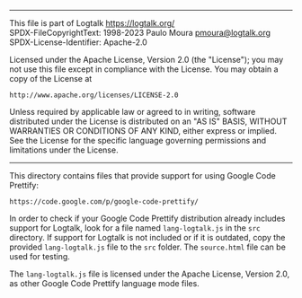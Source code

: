 ________________________________________________________________________

This file is part of Logtalk <https://logtalk.org/>  
SPDX-FileCopyrightText: 1998-2023 Paulo Moura <pmoura@logtalk.org>  
SPDX-License-Identifier: Apache-2.0

Licensed under the Apache License, Version 2.0 (the "License");
you may not use this file except in compliance with the License.
You may obtain a copy of the License at

    http://www.apache.org/licenses/LICENSE-2.0

Unless required by applicable law or agreed to in writing, software
distributed under the License is distributed on an "AS IS" BASIS,
WITHOUT WARRANTIES OR CONDITIONS OF ANY KIND, either express or implied.
See the License for the specific language governing permissions and
limitations under the License.
________________________________________________________________________


This directory contains files that provide support for using Google Code
Prettify:

	https://code.google.com/p/google-code-prettify/

In order to check if your Google Code Prettify distribution already includes 
support for Logtalk, look for a file named `lang-logtalk.js` in the `src`
directory. If support for Logtalk is not included or if it is outdated, copy
the provided `lang-logtalk.js` file to the `src` folder. The `source.html`
file can be used for testing.

The `lang-logtalk.js` file is licensed under the Apache License, Version 2.0,
as other Google Code Prettify language mode files.
